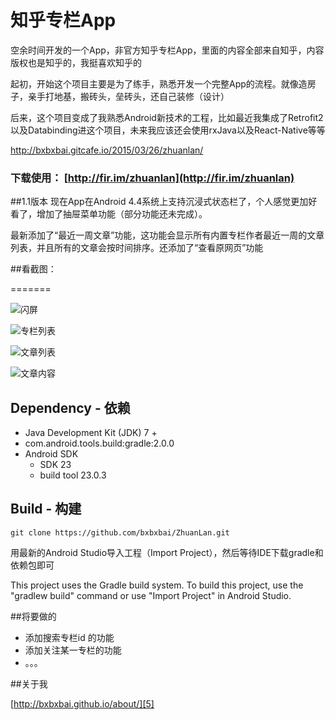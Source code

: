 # 知乎专栏App

空余时间开发的一个App，非官方知乎专栏App，里面的内容全部来自知乎，内容版权也是知乎的，我挺喜欢知乎的

起初，开始这个项目主要是为了练手，熟悉开发一个完整App的流程。就像造房子，亲手打地基，搬砖头，垒砖头，还自己装修（设计）

后来，这个项目变成了我熟悉Android新技术的工程，比如最近我集成了Retrofit2以及Databinding进这个项目，未来我应该还会使用rxJava以及React-Native等等

http://bxbxbai.gitcafe.io/2015/03/26/zhuanlan/

### 下载使用： [http://fir.im/zhuanlan](http://fir.im/zhuanlan)


##1.1版本
现在App在Android 4.4系统上支持沉浸式状态栏了，个人感觉更加好看了，增加了抽屉菜单功能（部分功能还未完成）。

最新添加了“最近一周文章”功能，这功能会显示所有内置专栏作者最近一周的文章列表，并且所有的文章会按时间排序。还添加了“查看原网页”功能


##看截图：


=======


![闪屏][1]


![专栏列表][2]


![文章列表][3]


![文章内容][4]


## Dependency - 依赖
  - Java Development Kit (JDK) 7 +
  - com.android.tools.build:gradle:2.0.0
  - Android SDK
    - SDK 23
    - build tool 23.0.3


## Build - 构建

    git clone https://github.com/bxbxbai/ZhuanLan.git

用最新的Android Studio导入工程（Import Project），然后等待IDE下载gradle和依赖包即可

This project uses the Gradle build system. To build this project, use the "gradlew build" command or use "Import Project" in Android Studio.


##将要做的

- 添加搜索专栏id 的功能
- 添加关注某一专栏的功能
- 。。。


##关于我

[http://bxbxbai.github.io/about/][5]


  [1]: https://raw.githubusercontent.com/bxbxbai/ZhuanLan/master/images/home.png
  [2]: https://raw.githubusercontent.com/bxbxbai/ZhuanLan/master/images/list.png
  [3]: https://raw.githubusercontent.com/bxbxbai/ZhuanLan/master/images/story.png
  [4]: https://raw.githubusercontent.com/bxbxbai/ZhuanLan/master/images/story2.png
  [5]: http://bxbxbai.github.io/about/

  